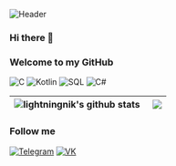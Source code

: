 ![Header](https://github.com/lightningnik/readme.md/blob/main/Images/eaRYgG3duMdr3i18wDXg4Kk1qJU-1920.jpg)

### Hi there 👋
### Welcome to my GitHub

![C](https://img.shields.io/badge/-C-black?style=for-the-badge&logo=C)
![Kotlin](https://img.shields.io/badge/-Kotlin-black?style=for-the-badge&logo=Kotlin)
![SQL](https://img.shields.io/badge/-SQL-black?style=for-the-badge&logo=mysql)
![C#](https://img.shields.io/badge/-C%23-black?style=for-the-badge&logo=CSharp)

| <a href="https://github.com/anuraghazra/github-readme-stats"><img align="left" src="https://github-readme-stats.vercel.app/api?username=lightningnik&show_icons=true&include_all_commits=true&title_color=FFFFFF&text_color=00FF7F&bg_color=DEG,000,000066,660033  &theme=radical)" alt="lightningnik's github stats" /></a> | <a href="https://github.com/lightningnik/github-readme-stats"><img align="right" src="https://github-readme-stats.vercel.app/api/top-langs/?username=lightningnik&layout=compact&title_color=FFFFFF&text_color=00FF7F&bg_color=DEG,000,000066,660033&theme=radical)" /></a> |
| ------------- | ------------- |

### Follow me

[![Telegram](https://img.shields.io/badge/-Telegram-black?style=for-the-badge&logo=telegram)](https://t.me/Lightningnik) 
[![VK](https://img.shields.io/badge/-VK-black?style=for-the-badge&logo=VK)](https://vk.com/lightningnik) 

